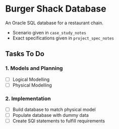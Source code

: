 # Burger Shack Database

An Oracle SQL database for a restaurant chain.

- Scenario given in `case_study_notes`
- Exact specifications given in `project_spec_notes`

## Tasks To Do

### 1. Models and Planning

- [ ] Logical Modelling
- [ ] Physical Modelling

### 2. Implementation

- [ ] Build database to match physical model
- [ ] Populate database with dummy data
- [ ] Create SQl statements to fulfill requirements

